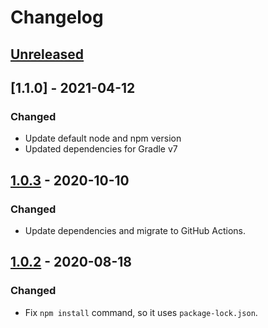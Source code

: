 # Changelog

## [Unreleased]

## [1.1.0] - 2021-04-12
### Changed
- Update default node and npm version
- Updated dependencies for Gradle v7

## [1.0.3] - 2020-10-10
### Changed
- Update dependencies and migrate to GitHub Actions.

## [1.0.2] - 2020-08-18
### Changed
- Fix `npm install` command, so it uses `package-lock.json`.

[Unreleased]: https://github.com/coditory/gradle-webjar-plugin/compare/v1.1.0...HEAD
[1.0.3]: https://github.com/coditory/gradle-webjar-plugin/compare/v1.0.3...v1.1.0
[1.0.3]: https://github.com/coditory/gradle-webjar-plugin/compare/v1.0.2...v1.0.3
[1.0.2]: https://github.com/coditory/gradle-webjar-plugin/compare/v1.0.1...v1.0.2
